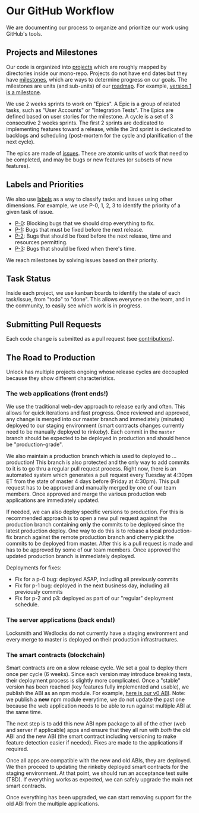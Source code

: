 # Our GitHub Workflow

We are documenting our process to organize and prioritize our work using GitHub's tools.

## Projects and Milestones

Our code is organized into [projects](https://github.com/unlock-protocol/unlock/projects) which are roughly mapped by directories inside our mono-repo. Projects do not have end dates but they have [milestones](https://github.com/unlock-protocol/unlock/milestones), which are ways to determine progress on our goals. The milestones are units \(and sub-units\) of our [roadmap](https://github.com/unlock-protocol/unlock/wiki/Roadmap). For example, [version 1 is a milestone](https://github.com/unlock-protocol/unlock/milestone/2).

We use 2 weeks sprints to work on "Epics". A Epic is a group of related tasks, such as "User Accounts" or "Integration Tests". The Epics are defined based on user stories for the milestone. A cycle is a set of 3 consecutive 2 weeks sprints. The first 2 sprints are dedicated to implementing features toward a release, while the 3rd sprint is dedicated to backlogs and scheduling \(post-mortem for the cycle and planification of the next cycle\).

The epics are made of [issues](https://github.com/unlock-protocol/unlock/issues). These are atomic units of work that need to be completed, and may be bugs or new features \(or subsets of new features\).

## Labels and Priorities

We also use [labels](https://github.com/unlock-protocol/unlock/labels) as a way to classify tasks and issues using other dimensions. For example, we use P-0, 1, 2, 3 to identify the priority of a given task of issue.

* [P-0](https://github.com/unlock-protocol/unlock/issues?q=is%3Aissue+is%3Aopen+label%3Ap-0): Blocking bugs that we should drop everything to fix.
* [P-1](https://github.com/unlock-protocol/unlock/issues?q=is%3Aissue+is%3Aopen+label%3Ap-1): Bugs that must be fixed before the next release.
* [P-2](https://github.com/unlock-protocol/unlock/issues?q=is%3Aissue+is%3Aopen+label%3Ap-2): Bugs that should be fixed before the next release, time and resources permitting.
* [P-3](https://github.com/unlock-protocol/unlock/issues?q=is%3Aissue+is%3Aopen+label%3Ap-3): Bugs that should be fixed when there's time.

We reach milestones by solving issues based on their priority.

## Task Status

Inside each project, we use kanban boards to identify the state of each task/issue, from "todo" to "done". This allows everyone on the team, and in the community, to easily see which work is in progress.

## Submitting Pull Requests

Each code change is submitted as a pull request \(see [contributions](https://github.com/unlock-protocol/unlock/wiki/Getting-Started)\).

## The Road to Production

Unlock has multiple projects ongoing whose release cycles are decoupled because they show different characteristics.

### The web applications \(front ends!\)

We use the traditional web-dev approach to release early and often. This allows for quick iterations and fast progress. Once reviewed and approved, any change is merged into our master branch and immediately \(minutes\) deployed to our staging environment \(smart contracts changes currently need to be manually deployed to rinkeby\). Each commit in the `master` branch should be expected to be deployed in production and should hence be "production-grade".

We also maintain a production branch which is used to deployed to ... production! This branch is also protected and the only way to add commits to it is to go thru a regular pull request process. Right now, there is an automated system which generates a pull request every Tuesday at 4:30pm ET from the state of master 4 days before \(Friday at 4:30pm\). This pull request has to be approved and manually merged by one of our team members. Once approved and merge the various production web applications are immediately updated.

If needed, we can also deploy specific versions to production. For this is recommended approach is to open a new pull request against the production branch containing **only** the commits to be deployed since the latest production deploy. One way to do this is to rebase a local production-fix branch against the remote production branch and cherry pick the commits to be deployed from master. After this is a pull request is made and has to be approved by some of our team members. Once approved the updated production branch is immediately deployed.

Deployments for fixes:

* Fix for a p-0 bug: deployed ASAP, including all previously commits
* Fix for p-1 bug: deployed in the next business day, including all previously commits
* Fix for p-2 and p3: deployed as part of our "regular" deployment schedule.

### The server applications \(back ends!\)

Locksmith and Wedlocks do not currently have a staging environment and every merge to master is deployed on their production infrastructures.

### The smart contracts \(blockchain\)

Smart contracts are on a slow release cycle. We set a goal to deploy them once per cycle \(6 weeks\). Since each version may introduce breaking tests, their deployment process is slightly more complicated. Once a "stable" version has been reached \(key features fully implemented and usable\), we publish the ABI as an npm module. For example, [here is our v0 ABI](https://www.npmjs.com/package/unlock-abi-0). Note: we publish a **new** npm module everytime, we do not update the past one because the web application needs to be able to run against multiple ABI at the same time.

The next step is to add this new ABI npm package to all of the other \(web and server if applicable\) apps and ensure that they all run with _both_ the old ABI and the new ABI \(the smart contract including versioning to make feature detection easier if needed\). Fixes are made to the applications if required.

Once all apps are compatible with the new and old ABIs, they are deployed. We then proceed to updating the rinkeby deployed smart contracts for the staging environment. At that point, we should run an acceptance test suite \(TBD\). If everything works as expected, we can safely upgrade the main net smart contracts.

Once everything has been upgraded, we can start removing support for the old ABI from the multiple applications.

